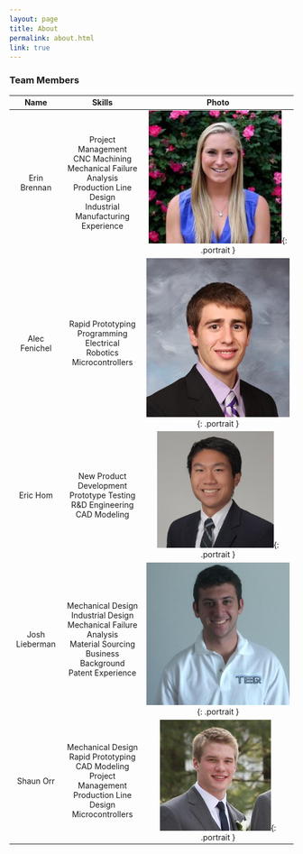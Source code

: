 ```yaml
---
layout: page
title: About
permalink: about.html
link: true
---
```


### Team Members

|Name|Skills|Photo|
|:--:|:---------:|:---:|
|Erin Brennan|Project Management<br>CNC Machining<br>Mechanical Failure Analysis<br>Production Line Design<br>Industrial Manufacturing<br>Experience|![Erin Brennan](images/erin.jpg){: .portrait }|
|Alec Fenichel|Rapid Prototyping<br>Programming<br>Electrical<br>Robotics<br>Microcontrollers|![Alec Fenichel](images/alec.jpg){: .portrait }|
|Eric Hom|New Product Development<br>Prototype Testing<br>R&D Engineering<br>CAD Modeling|![Eric Hom](images/eric.jpg){: .portrait }|
|Josh Lieberman|Mechanical Design<br>Industrial Design<br>Mechanical Failure Analysis<br>Material Sourcing<br>Business Background<br>Patent Experience|![Josh Lieberman](images/josh.jpg){: .portrait }|
|Shaun Orr|Mechanical Design<br>Rapid Prototyping<br>CAD Modeling<br>Project Management<br>Production Line Design<br>Microcontrollers|![Shaun Orr](images/shaun.jpg){: .portrait }|